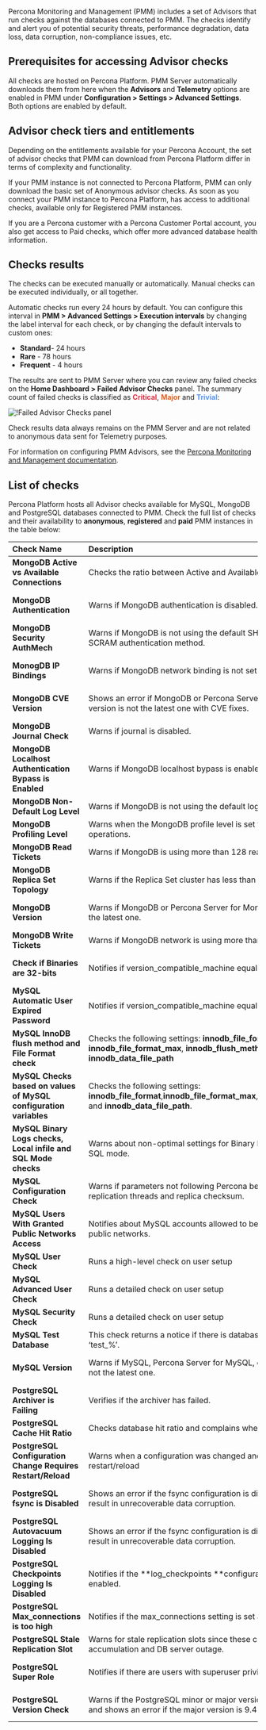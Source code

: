 Percona Monitoring and Management (PMM) includes a set of Advisors that run checks against the databases connected to PMM. The checks identify and alert you of potential security threats, performance degradation, data loss,  data corruption, non-compliance issues, etc. 

## Prerequisites for accessing Advisor checks

All checks are hosted on Percona Platform. PMM Server automatically downloads them from here when the **Advisors** and **Telemetry** options are enabled in PMM under **Configuration > Settings > Advanced Settings**. Both options are enabled by default.

## Advisor check tiers and entitlements
Depending on the entitlements available for your Percona Account, the set of advisor checks that PMM can download from Percona Platform differ in terms of complexity and functionality. 

If your PMM instance is not connected to Percona Platform, PMM can only download the basic set of Anonymous advisor checks. 
As soon as you connect your PMM instance to Percona Platform, has access to additional checks, available only for Registered PMM instances. 

If you are a Percona customer with a Percona Customer Portal account, you also get access to Paid checks, which offer more advanced database health information.
​
## Checks results

The checks can be executed manually or automatically. Manual checks can be executed individually, or all together. 

Automatic checks run every 24 hours by default. You can configure this interval in **PMM > Advanced Settings > Execution intervals** by changing the label interval for each check, or by changing the default intervals to custom ones:

-  **Standard**- 24 hours
-  **Rare** - 78 hours
-  **Frequent** - 4 hours

The results are sent to PMM Server where you can review any failed checks on the **Home Dashboard > Failed Advisor Checks** panel. The summary count of failed checks is classified as <b style="color:#e02f44;">Critical</b>, <b style="color:#e36526;">Major</b> and <b style="color:#5794f2;">Trivial</b>:

![!Failed Advisor Checks panel](_images/PMM_Home_Dashboard_Panels_Failed_Advisors.jpg)

Check results data always remains on the PMM Server and are not related to anonymous data sent for Telemetry purposes.

For information on configuring PMM Advisors, see the [Percona Monitoring and Management documentation](https://www.percona.com/doc/percona-monitoring-and-management/2.x/how-to/advisors.html).

## List of checks 
Percona Platform hosts all Advisor checks available for MySQL, MongoDB and PostgreSQL databases connected to PMM. Check the full list of checks and their availability to **anonymous**, **registered** and **paid** PMM instances in the table below: 

| Check  Name     |  Description |Tier   | 
 |:----------- |:------- |:----------- | 
**MongoDB Active vs Available Connections**|Checks the ratio between Active and Available connections.| Registered, Paid|
|**MongoDB Authentication**|Warns if MongoDB authentication is disabled.| Anonymous, Registered, Paid|
|**MongoDB Security AuthMech**|Warns if MongoDB is not using the default SHA-256 hashing as SCRAM authentication method.|  Paid||
|**MonogDB IP Bindings**|Warns if MongoDB network binding is not set as recommended.| Anonymous, Registered, Paid|
|**MongoDB CVE Version**|Shows an error if MongoDB or Percona Server for MongoDB version is not the latest one with CVE fixes.| Anonymous, Registered, Paid|
|**MongoDB Journal Check**|Warns if journal is disabled.| Registered, Paid|
|**MongoDB Localhost Authentication Bypass is Enabled**| Warns if MongoDB localhost bypass is enabled.| Anonymous, Registered, Paid|
|**MongoDB Non-Default Log Level**|Warns if MongoDB is not using the default log level.| Paid|
|**MongoDB Profiling Level**|Warns when the MongoDB profile level is set to collect data for all operations.| Registered, Paid|
|**MongoDB Read Tickets**|Warns if MongoDB is using more than 128 read tickets.|Paid|
|**MongoDB Replica Set Topology**	|Warns if the Replica Set cluster has less than three members.| Registered, Paid|
|**MongoDB Version**	|Warns if MongoDB or Percona Server for MongoDB version is not the latest one.| Anonymous, Registered, Paid|
|**MongoDB Write Tickets**	|Warns if MongoDB network is using more than 128 write tickets.| Paid|
|  **Check if Binaries are 32-bits**	|Notifies if version_compatible_machine equals i686.| Anonymous, Registered, Paid|
|**MySQL Automatic User Expired Password**	|Notifies if version_compatible_machine equals i686.| Registered, Paid|
|**MySQL InnoDB flush method and File Format check**|Checks the following settings: **innodb_file_format**, **innodb_file_format_max**, **innodb_flush_method** and **innodb_data_file_path**| Registered, Paid|
| **MySQL Checks based on values of MySQL configuration variables**	|Checks the following settings: **innodb_file_format**,**innodb_file_format_max**,**innodb_flush_method** and **innodb_data_file_path**.| Paid|
|**MySQL Binary Logs checks, Local infile and SQL Mode checks**	|Warns about non-optimal settings for Binary Log, Local Infile and SQL mode.| Registered, Paid|
| **MySQL Configuration Check**	|Warns if parameters not following Percona best practices, for infile, replication threads and replica checksum.| Paid|
| **MySQL Users With Granted Public Networks Access**	|Notifies about MySQL accounts allowed to be connected from public networks.| Registered, Paid|
| **MySQL User Check**|Runs a high-level check on user setup| Registered, Paid|
| **MySQL Advanced User Check**	|Runs a detailed check on user setup| Paid|
| **MySQL Security Check** |Runs a detailed check on user setup| Paid|
|**MySQL Test Database**|This check returns a notice if there is database with name ‘test’ or ‘test_%’.| Registered, Paid|
| **MySQL Version**|Warns if MySQL, Percona Server for MySQL, or MariaDB version is not the latest one.| Anonymous, Registered, Paid|
| **PostgreSQL Archiver is Failing**|  Verifies if the archiver has failed.|Paid|
| **PostgreSQL Cache Hit Ratio**| Checks database hit ratio and complains when this is too low.|Paid|
| **PostgreSQL Configuration Change Requires Restart/Reload**| Warns when a configuration was changed and requires a server restart/reload|Registered, Paid|
| **PostgreSQL fsync is Disabled**| Shows an error if the fsync configuration is disabled, as this can result in unrecoverable data corruption.|Anonymous, Registered, Paid|
| **PostgreSQL Autovacuum Logging Is Disabled**| Shows an error if the fsync configuration is disabled, as this can result in unrecoverable data corruption.|Paid|
| **PostgreSQL Checkpoints Logging Is Disabled**|Notifies if the **log_checkpoints **configuration option is not enabled.|Paid|
|**PostgreSQL Max_connections is too high**|Notifies if the max_connections setting is set above 300.|Anonymous, Registered, Paid|
| **PostgreSQL Stale Replication Slot**|Warns for stale replication slots since these can lead to WAL file accumulation and DB server outage.|Paid|
| **PostgreSQL Super Role** |Notifies if there are users with superuser privileges.|Anonymous, Registered, Paid|
| **PostgreSQL Version Check**| Warns if the PostgreSQL minor or major versions are not the latest, and shows an error if the major version is 9.4 or older.|Anonymous, Registered, Paid|
